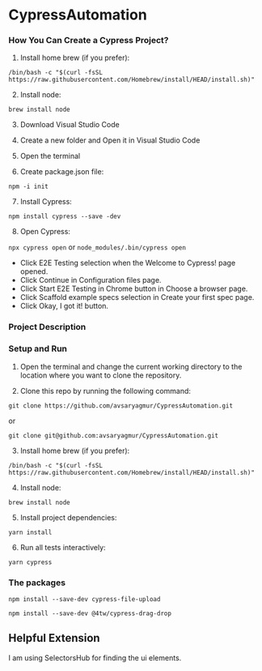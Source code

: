# CypressAutomation

### How You Can Create a Cypress Project?

1. Install home brew (if you prefer):

` /bin/bash -c "$(curl -fsSL https://raw.githubusercontent.com/Homebrew/install/HEAD/install.sh)" `

2. Install node:

` brew install node `

3. Download Visual Studio Code

4. Create a new folder and Open it in Visual Studio Code

5. Open the terminal

6. Create package.json file:

`npm -i init`

7. Install Cypress:

`npm install cypress --save -dev`

8. Open Cypress:

`npx cypress open` or `node_modules/.bin/cypress open`

- Click E2E Testing selection when the Welcome to Cypress! page opened. 
- Click Continue in Configuration files page.
- Click Start E2E Testing in Chrome button in Choose a browser page.
- Click Scaffold example specs selection in Create your first spec page.
- Click Okay, I got it! button.





### Project Description 

### Setup and Run

1. Open the terminal and change the current working directory to the location where you want to clone the repository.

2. Clone this repo by running the following command:

`git clone https://github.com/avsaryagmur/CypressAutomation.git`

or

`git clone git@github.com:avsaryagmur/CypressAutomation.git`

3. Install home brew (if you prefer):

` /bin/bash -c "$(curl -fsSL https://raw.githubusercontent.com/Homebrew/install/HEAD/install.sh)" `

4. Install node:

` brew install node `

5. Install project dependencies:

`yarn install`

6. Run all tests interactively:

`yarn cypress`


### The packages
`npm install --save-dev cypress-file-upload`

`npm install --save-dev @4tw/cypress-drag-drop`


## Helpful Extension
I am using SelectorsHub for finding the ui elements.